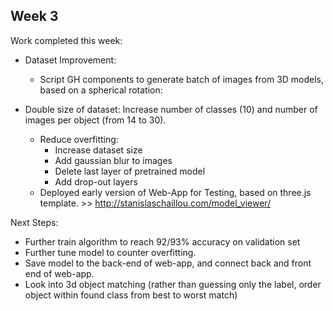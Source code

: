 ## Week 3

Work completed this week:

- Dataset Improvement:
  - Script GH components to generate batch of images from 3D models, based on a spherical rotation:                                

- Double size of dataset: Increase number of classes (10) and number of images per object (from 14 to 30).
  - Reduce overfitting:
    - Increase dataset size
    - Add gaussian blur to images
    - Delete last layer of pretrained model
    - Add drop-out layers
  - Deployed early version of Web-App for Testing, based on three.js template. >> http://stanislaschaillou.com/model_viewer/

Next Steps: 
  - Further train algorithm to reach 92/93% accuracy on validation set
  - Further tune model to counter overfitting. 
  - Save model to the back-end of web-app, and connect back and front end of web-app.
  - Look into 3d object matching (rather than guessing only the label, order object within found class from best to worst match)
